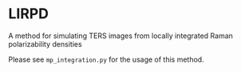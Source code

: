 # LIRPD
A method for simulating TERS images from locally integrated Raman polarizability densities

Please see ```mp_integration.py``` for the usage of this method. 
